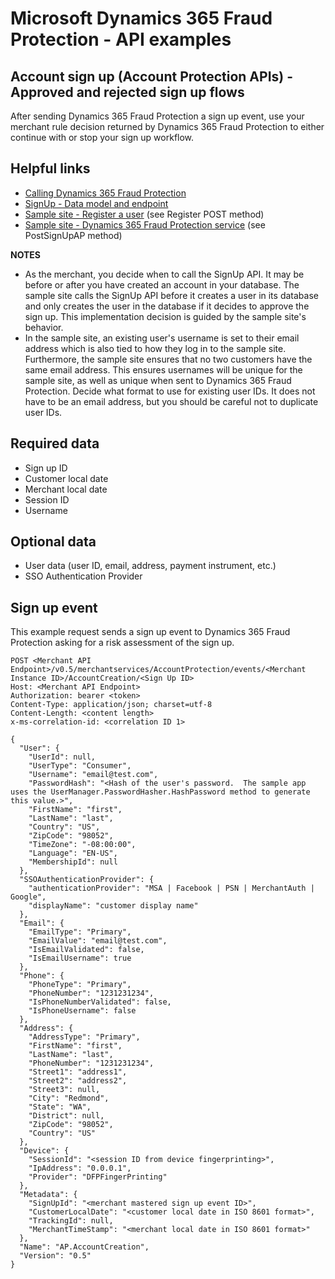 # Microsoft Dynamics 365 Fraud Protection - API examples
## Account sign up (Account Protection APIs) - Approved and rejected sign up flows

After sending Dynamics 365 Fraud Protection a sign up event, use your merchant rule decision returned by Dynamics 365 Fraud Protection to either continue with or stop your sign up workflow.

## Helpful links
- [Calling Dynamics 365 Fraud Protection](./Authenticate&#32;and&#32;call&#32;Fraud&#32;Protection.md)
- [SignUp - Data model and endpoint](https://apidocs.microsoft.com/services/dynamics365fraudprotection#/v1.0/V1.0MerchantservicesEventsSignUpPost)
- [Sample site - Register a user](../src/Web/Controllers/AccountController.cs) (see Register POST method)
- [Sample site - Dynamics 365 Fraud Protection service](../src/Infrastructure/Services/FraudProtectionService.cs) (see PostSignUpAP method)

**NOTES**
- As the merchant, you decide when to call the SignUp API. It may be before or after you have created an account in your database. The sample site calls the SignUp API before it creates a user in its database and only creates the user in the database if it decides to approve the sign up. This implementation decision is guided by the sample site's behavior.
- In the sample site, an existing user's username is set to their email address which is also tied to how they log in to the sample site. Furthermore, the sample site ensures that no two customers have the same email address. This ensures usernames will be unique for the sample site, as well as unique when sent to Dynamics 365 Fraud Protection. Decide what format to use for existing user IDs. It does not have to be an email address, but you should be careful not to duplicate user IDs.

## Required data
- Sign up ID
- Customer local date
- Merchant local date
- Session ID
- Username

## Optional data
- User data (user ID, email, address, payment instrument, etc.)
- SSO Authentication Provider

## Sign up event
This example request sends a sign up event to Dynamics 365 Fraud Protection asking for a risk assessment of the sign up.
```http
POST <Merchant API Endpoint>/v0.5/merchantservices/AccountProtection/events/<Merchant Instance ID>/AccountCreation/<Sign Up ID>
Host: <Merchant API Endpoint>
Authorization: bearer <token>
Content-Type: application/json; charset=utf-8
Content-Length: <content length>
x-ms-correlation-id: <correlation ID 1>

{
  "User": {
    "UserId": null,
    "UserType": "Consumer",
    "Username": "email@test.com",
    "PasswordHash": "<Hash of the user's password.  The sample app uses the UserManager.PasswordHasher.HashPassword method to generate this value.>",
    "FirstName": "first",
    "LastName": "last",
    "Country": "US",
    "ZipCode": "98052",
    "TimeZone": "-08:00:00",
    "Language": "EN-US",
    "MembershipId": null
  },
  "SSOAuthenticationProvider": {
    "authenticationProvider": "MSA | Facebook | PSN | MerchantAuth | Google",
    "displayName": "customer display name"
  },
  "Email": {
    "EmailType": "Primary",
    "EmailValue": "email@test.com",
    "IsEmailValidated": false,
    "IsEmailUsername": true
  },
  "Phone": {
    "PhoneType": "Primary",
    "PhoneNumber": "1231231234",
    "IsPhoneNumberValidated": false,
    "IsPhoneUsername": false
  },
  "Address": {
    "AddressType": "Primary",
    "FirstName": "first",
    "LastName": "last",
    "PhoneNumber": "1231231234",
    "Street1": "address1",
    "Street2": "address2",
    "Street3": null,
    "City": "Redmond",
    "State": "WA",
    "District": null,
    "ZipCode": "98052",
    "Country": "US"
  },
  "Device": {
    "SessionId": "<session ID from device fingerprinting>",
    "IpAddress": "0.0.0.1",
    "Provider": "DFPFingerPrinting"
  },
  "Metadata": {
    "SignUpId": "<merchant mastered sign up event ID>",
    "CustomerLocalDate": "<customer local date in ISO 8601 format>",
    "TrackingId": null,
    "MerchantTimeStamp": "<merchant local date in ISO 8601 format>"
  },
  "Name": "AP.AccountCreation",
  "Version": "0.5"
}
```